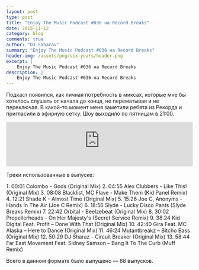 ```yaml
---
layout: post
type: post
title: "Enjoy The Music Podcast #036 на Record Breaks"
date: 2015-11-12
category: blog
comments: true
author: "DJ Saharov"
summary: "Enjoy The Music Podcast #036 на Record Breaks"
header-img: /assets/png/six-years/header.png
excerpt: |
    Enjoy The Music Podcast #036 на Record Breaks
description: |
    Enjoy The Music Podcast #036 на Record Breaks
---
```

 
<p>
<span class="firstcharacter">П</span>одкаст появился, как личная потребность в миксах, которые мне бы хотелось слушать от начала до конца, не перематывая и не переключая. В какой-то момент меня заметили ребята из Рекорда и пригласили в эфирную сетку. Шоу выходило по пятницам в 21:00.
</p>

<iframe width="100%" height="120" src="https://player-widget.mixcloud.com/widget/iframe/?hide_cover=1&feed=%2Fdjsaharovofficial%2Fenjoy-the-music-podcast-036%2F" frameborder="0" allow="encrypted-media; fullscreen; autoplay; idle-detection; speaker-selection; web-share;" ></iframe>

<p>Треки использованные в выпуске:</p>
1. 00:01 Colombo - Gods (Original Mix)
2. 04:55 Alex Clubbers - Like This! (Original Mix)
3. 08:08 Blacklist, MC Flave - Make Them (Kid Panel Remix)
4. 12:21 Shade K - Almost Time (Original Mix)
5. 15:26 Joe C, Anonyms - Hands In The Air (Joe C Remix)
6. 18:56 Slyde - Lucky Disco Pants (Slyde Breaks Remix)
7. 22:42 Orbital - Beelzebeat (Original Mix)
8. 30:02 Propellerheads – On Her Majesty's (Secret Service Remix)
9. 38:24 Kid Digital Feat. Profit – Done With That (Original Mix)
10. 42:40 Gira Feat. MC Alaska – Here to Dance (Original Mix)
11. 46:24 Mutantbreakz – Bitcho Bass (Original Mix)
12. 50:29 DJ Sharaz - Circuit Breaker (Original Mix)
13. 58:44 Far East Movement Feat. Sidney Samson – Bang It To The Curb (Muff Remix)

<p>Всего в данном формате было выпущено &mdash; 88 выпусков.</p>